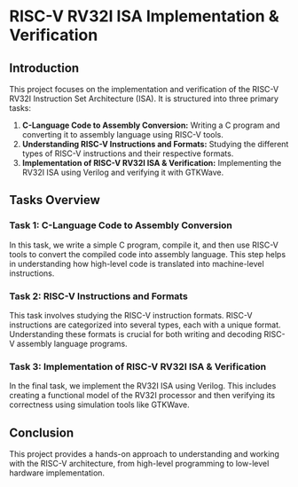 

# RISC-V RV32I ISA Implementation & Verification

## Introduction
This project focuses on the implementation and verification of the RISC-V RV32I Instruction Set Architecture (ISA). It is structured into three primary tasks:

1. **C-Language Code to Assembly Conversion:** Writing a C program and converting it to assembly language using RISC-V tools.
2. **Understanding RISC-V Instructions and Formats:** Studying the different types of RISC-V instructions and their respective formats.
3. **Implementation of RISC-V RV32I ISA & Verification:** Implementing the RV32I ISA using Verilog and verifying it with GTKWave.

## Tasks Overview

### Task 1: C-Language Code to Assembly Conversion
In this task, we write a simple C program, compile it, and then use RISC-V tools to convert the compiled code into assembly language. This step helps in understanding how high-level code is translated into machine-level instructions.

### Task 2: RISC-V Instructions and Formats
This task involves studying the RISC-V instruction formats. RISC-V instructions are categorized into several types, each with a unique format. Understanding these formats is crucial for both writing and decoding RISC-V assembly language programs.

### Task 3: Implementation of RISC-V RV32I ISA & Verification
In the final task, we implement the RV32I ISA using Verilog. This includes creating a functional model of the RV32I processor and then verifying its correctness using simulation tools like GTKWave.

## Conclusion
This project provides a hands-on approach to understanding and working with the RISC-V architecture, from high-level programming to low-level hardware implementation.


